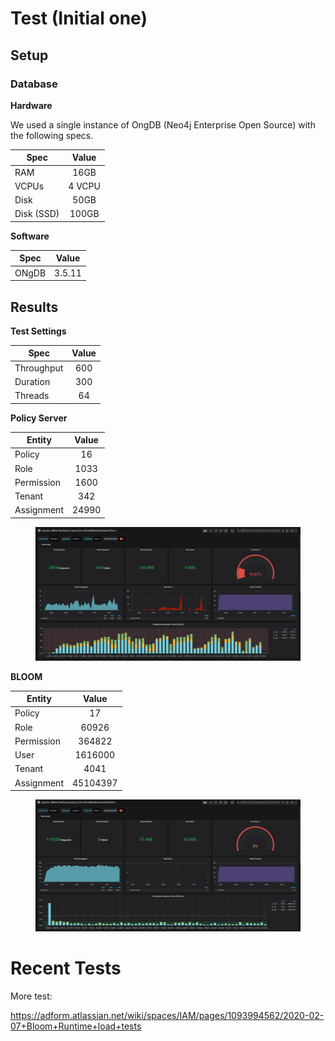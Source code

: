 # Test (Initial one)

## Setup

### Database

**Hardware**

We used a single instance of OngDB (Neo4j Enterprise Open Source) with the following specs.

| Spec       | Value        | 
| ---------- |:------------:| 
| RAM        | 16GB         |
| VCPUs      | 4 VCPU       |
| Disk       | 50GB         |
| Disk (SSD) | 100GB        |

**Software**

| Spec       | Value        | 
| ---------- |:------------:| 
| ONgDB      | 3.5.11       |


## Results

**Test Settings**

| Spec       | Value        | 
| ---------- |:------------:| 
| Throughput | 600          |
| Duration   | 300          |
| Threads    | 64           |


**Policy Server**

| Entity     | Value        | 
| ---------- |:------------:| 
| Policy     | 16           |
| Role       | 1033         |
| Permission | 1600         |
| Tenant     | 342          |
| Assignment | 24990        |

<figure class="thumbnails">
    <img src="assets/img/testsBefore.png" alt="smallData" title="smallData">
</figure>

**BLOOM**

| Entity     | Value        | 
| ---------- |:------------:| 
| Policy     | 17           |
| Role       | 60926        |
| Permission | 364822       |
| User       | 1616000      |
| Tenant     | 4041         |
| Assignment | 45104397     |

<figure class="thumbnails">
    <img src="assets/img/testsAfter.png" alt="smallData" title="smallData">
</figure>

# Recent Tests

More test:

https://adform.atlassian.net/wiki/spaces/IAM/pages/1093994562/2020-02-07+Bloom+Runtime+load+tests
